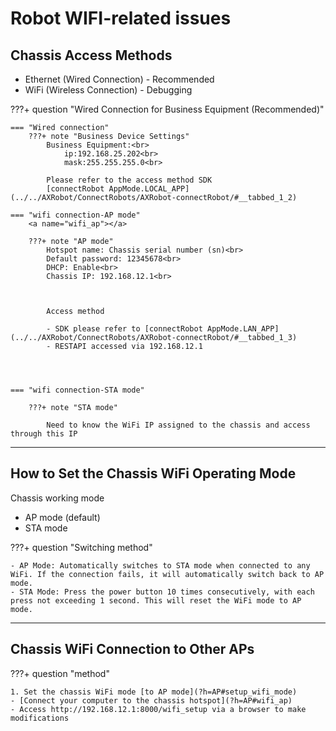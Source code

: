 # Robot WIFI-related issues

## Chassis Access Methods

- Ethernet (Wired Connection) - Recommended
- WiFi (Wireless Connection) - Debugging

???+ question "Wired Connection for Business Equipment (Recommended)"

    === "Wired connection"
        ???+ note "Business Device Settings"
            Business Equipment:<br>
                ip:192.168.25.202<br>
                mask:255.255.255.0<br>

            Please refer to the access method SDK
            [connectRobot AppMode.LOCAL_APP](../../AXRobot/ConnectRobots/AXRobot-connectRobot/#__tabbed_1_2)

    === "wifi connection-AP mode"
        <a name="wifi_ap"></a>

        ???+ note "AP mode"
            Hotspot name: Chassis serial number (sn)<br>
            Default password: 12345678<br>
            DHCP: Enable<br>
            Chassis IP: 192.168.12.1<br>

            

            Access method

            - SDK please refer to [connectRobot AppMode.LAN_APP](../../AXRobot/ConnectRobots/AXRobot-connectRobot/#__tabbed_1_3)
            - RESTAPI accessed via 192.168.12.1




    === "wifi connection-STA mode"

        ???+ note "STA mode"
            
            Need to know the WiFi IP assigned to the chassis and access through this IP

---
## How to Set the Chassis WiFi Operating Mode
<a name="setup_wifi_mode"></a>
Chassis working mode

- AP mode (default)
- STA mode


???+ question "Switching method"

    - AP Mode: Automatically switches to STA mode when connected to any WiFi. If the connection fails, it will automatically switch back to AP mode.
    - STA Mode: Press the power button 10 times consecutively, with each press not exceeding 1 second. This will reset the WiFi mode to AP mode.

---
## Chassis WiFi Connection to Other APs

???+ question "method"

    1. Set the chassis WiFi mode [to AP mode](?h=AP#setup_wifi_mode)
    - [Connect your computer to the chassis hotspot](?h=AP#wifi_ap)
    - Access http://192.168.12.1:8000/wifi_setup via a browser to make modifications
